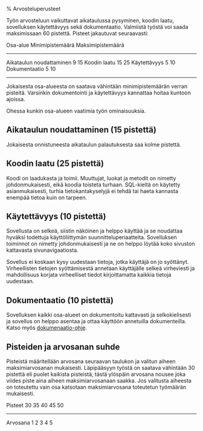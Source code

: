 % Arvosteluperusteet
<!-- order: xx -->

Työn arvosteluun vaikuttavat aikataulussa pysyminen, koodin laatu, sovelluksen
käytettävyys sekä dokumentaatio.
Valmiistä työstä voi saada maksimissaan 60 pistettä. 
Pisteet jakautuvat seuraavasti:

Osa-alue                    Minimipistemäärä   Maksimipistemäärä
------------------------  -------------------- -----------------
Aikataulun noudattaminen  9                    15
Koodin laatu              15                   25
Käytettävyys              5                    10 
Dokumentaatio             5                    10
------------------------  -------------------- ------------------

<alert>
Jokaisesta osa-alueesta on saatava vähintään minimipistemäärän verran pisteitä.
Varsinkin dokumentointi ja käytettävyys kannattaa hoitaa kuntoon ajoissa.
</alert>

Ohessa kunkin osa-alueen vaatimia työn ominaisuuksia.

## Aikataulun noudattaminen (15 pistettä)

Jokaisesta onnistuneesta aikataulun palautuksesta saa kolme pistettä. 

## Koodin laatu (25 pistettä)
Koodi on laadukasta ja toimii. Muuttujat, luokat ja metodit on nimetty johdonmukaisesti, 
eikä koodia toisteta turhaan. SQL-kieltä on käytetty asianmukaisesti, turhia
tietokantakyselyjä ei tehdä tai haeta kannasta enempää tietoa kuin on tarpeen.

## Käytettävyys (10 pistettä)

Sovellusta on selkeä, siistin näköinen ja helppo käyttää ja se noudattaa hyväksi todettuja 
käyttöliittymän suunnitteluperiaatteita. Sovelluksen toiminnot on nimetty
johdonmukaisesti ja ne on helppo löytää koko sivuston kattavasta sivunavigaatiosta. 

Sovellus ei koskaan kysy uudestaan tietoja, jotka käyttäjä on jo syöttänyt.
Virheellisten tietojen syöttämisestä annetaan käyttäjälle selkeä virheviesti ja
mahdollisuus korjata virheelliset tiedot kirjoittamatta kaikkia tietoja uudestaan.

## Dokumentaatio (10 pistettä)

Sovelluksen kaikki osa-alueet on dokumentoitu kattavasti ja selkokielisesti
ja sovellus on helppo asentaa ja ottaa käyttöön annetuilla dokumenteilla.
Katso myös [dokumenaatio-ohje](dokumentaatio-ohje.html).

## Pisteiden ja arvosanan suhde

Pisteistä määritellään arvosana seuraavan taulukon ja valitun aiheen maksimiarvosanan mukaisesti.
Läpipääsyyn työstä on saatava vähintään 30 pistettä eli puolet kaikista 
pisteistä, tästä ylöspäin arvosana nousee joka viides piste aina aiheen
maksimiarvosanaan saakka. Jos valitusta aiheesta on toteutettu vain osa
katsotaan maksimiarvosana toteutetun työmäärän mukaisesti.

Pisteet    30  35  40  45  50
---------  --- --- --- --- ---
Arvosana   1   2   3   4   5


